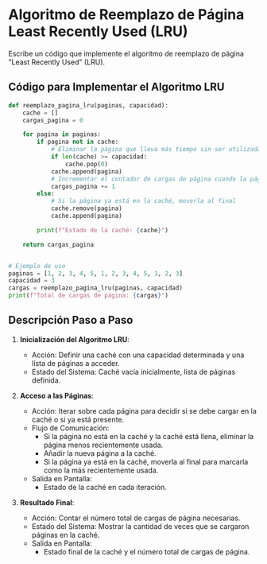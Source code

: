 # Algoritmo de Reemplazo de Página Least Recently Used (LRU)

Escribe un código que implemente el algoritmo de reemplazo de página "Least Recently Used" (LRU).

## Código para Implementar el Algoritmo LRU

```python
def reemplazo_pagina_lru(paginas, capacidad):
    cache = []
    cargas_pagina = 0

    for pagina in paginas:
        if pagina not in cache:
            # Eliminar la página que lleva más tiempo sin ser utilizada
            if len(cache) >= capacidad:
                cache.pop(0)
            cache.append(pagina)
            # Incrementar el contador de cargas de página cuando la página no está en caché
            cargas_pagina += 1
        else:
            # Si la página ya está en la caché, moverla al final
            cache.remove(pagina)
            cache.append(pagina)

        print(f"Estado de la caché: {cache}")

    return cargas_pagina


# Ejemplo de uso
paginas = [1, 2, 3, 4, 5, 1, 2, 3, 4, 5, 1, 2, 3]
capacidad = 3
cargas = reemplazo_pagina_lru(paginas, capacidad)
print(f"Total de cargas de página: {cargas}")
```

## Descripción Paso a Paso

1. **Inicialización del Algoritmo LRU**:

   - Acción: Definir una caché con una capacidad determinada y una lista de páginas a acceder.
   - Estado del Sistema: Caché vacía inicialmente, lista de páginas definida.

2. **Acceso a las Páginas**:

   - Acción: Iterar sobre cada página para decidir si se debe cargar en la caché o si ya está presente.
   - Flujo de Comunicación:
     - Si la página no está en la caché y la caché está llena, eliminar la página menos recientemente usada.
     - Añadir la nueva página a la caché.
     - Si la página ya está en la caché, moverla al final para marcarla como la más recientemente usada.
   - Salida en Pantalla:
     - Estado de la caché en cada iteración.

3. **Resultado Final**:

   - Acción: Contar el número total de cargas de página necesarias.
   - Estado del Sistema: Mostrar la cantidad de veces que se cargaron páginas en la caché.
   - Salida en Pantalla:
     - Estado final de la caché y el número total de cargas de página.
